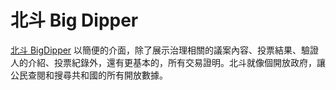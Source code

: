 # 北斗 Big Dipper

[北斗 BigDipper](https://likecoin.bigdipper.live/) 以簡便的介面，除了展示治理相關的議案內容、投票結果、驗證人的介紹、投票紀錄外，還有更基本的，所有交易證明。北斗就像個開放政府，讓公民查閱和搜尋共和國的所有開放數據。

